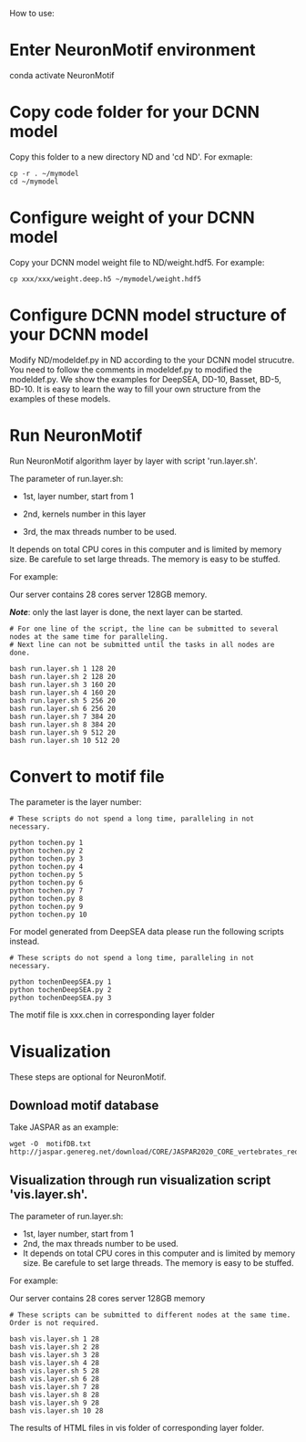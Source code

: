 How to use:

# Enter NeuronMotif environment

conda  activate NeuronMotif

# Copy code folder for your DCNN model

Copy this folder to a new directory ND and 'cd ND'. For exmaple:

```
cp -r . ~/mymodel
cd ~/mymodel
```

# Configure weight of your DCNN model

Copy your DCNN model weight file to ND/weight.hdf5. For example:

```
cp xxx/xxx/weight.deep.h5 ~/mymodel/weight.hdf5
```

# Configure DCNN model structure of your DCNN model 

Modify ND/modeldef.py in ND according to the your DCNN model strucutre.
You need to follow the comments in modeldef.py to modified the modeldef.py.
We show the examples for DeepSEA, DD-10, Basset, BD-5, BD-10. It is easy to learn the way to fill your own structure from  the examples of these models.



# Run NeuronMotif 

Run NeuronMotif algorithm layer by layer with script 'run.layer.sh'. 

The parameter of run.layer.sh:

* 1st, layer number, start from 1

* 2nd, kernels number in this layer

* 3rd, the max threads number to be used. 

It depends on total CPU cores in this computer and is limited by memory size.
Be carefule to set large threads. The memory is easy to be stuffed.

For example:

Our server contains 28 cores server 128GB memory.

***Note***: only the last layer is done, the next layer can be started.


```
# For one line of the script, the line can be submitted to several nodes at the same time for paralleling.
# Next line can not be submitted until the tasks in all nodes are done.

bash run.layer.sh 1 128 20
bash run.layer.sh 2 128 20
bash run.layer.sh 3 160 20
bash run.layer.sh 4 160 20
bash run.layer.sh 5 256 20
bash run.layer.sh 6 256 20
bash run.layer.sh 7 384 20
bash run.layer.sh 8 384 20
bash run.layer.sh 9 512 20
bash run.layer.sh 10 512 20
```

# Convert to motif file

The parameter is the layer number:

```
# These scripts do not spend a long time, paralleling in not necessary.

python tochen.py 1
python tochen.py 2
python tochen.py 3
python tochen.py 4
python tochen.py 5
python tochen.py 6
python tochen.py 7
python tochen.py 8
python tochen.py 9
python tochen.py 10
```

For model generated from  DeepSEA data please run the following scripts instead.

```
# These scripts do not spend a long time, paralleling in not necessary.

python tochenDeepSEA.py 1
python tochenDeepSEA.py 2
python tochenDeepSEA.py 3
```


The motif file is xxx.chen in corresponding layer folder

# Visualization

These steps are optional for NeuronMotif.

## Download motif database

Take JASPAR as an example:

```
wget -O  motifDB.txt  http://jaspar.genereg.net/download/CORE/JASPAR2020_CORE_vertebrates_redundant_pfms_meme.txt
```


## Visualization through run visualization script 'vis.layer.sh'.

The parameter of run.layer.sh:
* 1st, layer number, start from 1
* 2nd, the max threads number to be used.
* It depends on total CPU cores in this computer and is limited by memory size.
Be carefule to set large threads. The memory is easy to be stuffed.

For example:

Our server contains  28 cores server 128GB memory

```
# These scripts can be submitted to different nodes at the same time. Order is not required.

bash vis.layer.sh 1 28
bash vis.layer.sh 2 28
bash vis.layer.sh 3 28
bash vis.layer.sh 4 28
bash vis.layer.sh 5 28
bash vis.layer.sh 6 28
bash vis.layer.sh 7 28
bash vis.layer.sh 8 28
bash vis.layer.sh 9 28
bash vis.layer.sh 10 28
```

The results of  HTML files in vis folder of corresponding layer folder.

